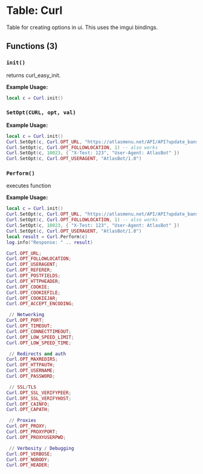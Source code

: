 # Table: Curl

Table for creating options in ui. This uses the imgui bindings. 

## Functions (3)

### `init()`

 returns curl_easy_init.

**Example Usage:**
```lua
local c = Curl.init()
```

### `SetOpt(CURL, opt, val)`

**Example Usage:**
```lua
local c = Curl.init()
Curl.SetOpt(c, Curl.OPT_URL, "https://atlasmenu.net/API/API?update_bans=0") -- correct
Curl.SetOpt(c, Curl.OPT_FOLLOWLOCATION, 1) -- also works
Curl.SetOpt(c, 10023, { "X-Test: 123", "User-Agent: AtlasBot" })
Curl.SetOpt(c, Curl.OPT_USERAGENT, "AtlasBot/1.0")
```

### `Perform()`

executes function

**Example Usage:**
```lua
local c = Curl.init()
Curl.SetOpt(c, Curl.OPT_URL, "https://atlasmenu.net/API/API?update_bans=0") -- correct
Curl.SetOpt(c, Curl.OPT_FOLLOWLOCATION, 1) -- also works
Curl.SetOpt(c, 10023, { "X-Test: 123", "User-Agent: AtlasBot" })
Curl.SetOpt(c, Curl.OPT_USERAGENT, "AtlasBot/1.0")
local result = Curl.Perform(c)
log.info("Response: " .. result)
```

```lua
Curl.OPT_URL;
Curl.OPT_FOLLOWLOCATION;
Curl.OPT_USERAGENT;
Curl.OPT_REFERER;
Curl.OPT_POSTFIELDS;
Curl.OPT_HTTPHEADER;
Curl.OPT_COOKIE;
Curl.OPT_COOKIEFILE;
Curl.OPT_COOKIEJAR;
Curl.OPT_ACCEPT_ENCODING;

 // Networking
Curl.OPT_PORT;
Curl.OPT_TIMEOUT;
Curl.OPT_CONNECTTIMEOUT;
Curl.OPT_LOW_SPEED_LIMIT;
Curl.OPT_LOW_SPEED_TIME;

 // Redirects and auth
Curl.OPT_MAXREDIRS;
Curl.OPT_HTTPAUTH;
Curl.OPT_USERNAME;
Curl.OPT_PASSWORD;

 // SSL/TLS
Curl.OPT_SSL_VERIFYPEER;
Curl.OPT_SSL_VERIFYHOST;
Curl.OPT_CAINFO;
Curl.OPT_CAPATH;

 // Proxies
Curl.OPT_PROXY;
Curl.OPT_PROXYPORT;
Curl.OPT_PROXYUSERPWD;

 // Verbosity / Debugging
Curl.OPT_VERBOSE;
Curl.OPT_NOBODY;
Curl.OPT_HEADER;
```
